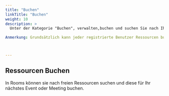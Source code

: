 ```yaml
---
title: "Buchen"
linkTitle: "Buchen"
weight: 10
description: >
  Unter der Kategorie "Buchen", verwalten,buchen und suchen Sie nach Ihren gewünschten Ressourcen. Im folgenden Kapitel erfahren Sie, wie Sie hierbei genau vorgehen und die ressourcenspezifischen Reservationsmasken werden Ihnen  erläutert. 

Anmerkung: Grundsätzlich kann jeder registrierte Benutzer Ressourcen buchen, sofern er über die notwendigen Rechte verfügt. Das Berechtigungssystem wird in der Knowledge Base detailliert beschrieben.



---
```

## Ressourcen Buchen 
In Rooms können sie nach freien Ressourcen suchen und diese für Ihr nächstes Event oder Meeting buchen. 


